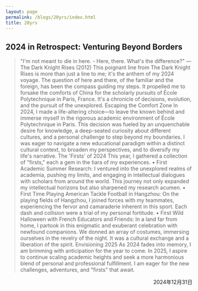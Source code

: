 ```yaml
---
layout: page
permalink: /blogs/20yrs/index.html
title: 20yrs
---
```


## 2024 in Retrospect: Venturing Beyond Borders
> "I'm not meant to die in here. - Here, there. What's the difference?" — The Dark Knight Rises (2012)
This poignant line from The Dark Knight Rises is more than just a line to me; it's the anthem of my 2024 voyage. The question of here and there, of the familiar and the foreign, has been the compass guiding my steps. It propelled me to forsake the comforts of China for the scholarly pursuits of École Polytechnique in Paris, France. It's a chronicle of decisions, evolution, and the pursuit of the unexplored.
Escaping the Comfort Zone
In 2024, I made a life-altering choice—to leave the known behind and immerse myself in the rigorous academic environment of École Polytechnique in Paris. This decision was fueled by an unquenchable desire for knowledge, a deep-seated curiosity about different cultures, and a personal challenge to step beyond my boundaries. I was eager to navigate a new educational paradigm within a distinct cultural context, to broaden my perspectives, and to diversify my life's narrative.
The 'Firsts' of 2024
This year, I gathered a collection of "firsts," each a gem in the tiara of my experiences.
•	First Academic Summer Research: I ventured into the unexplored realms of academia, pushing my limits, and engaging in intellectual dialogues with scholars from around the world. This journey not only expanded my intellectual horizons but also sharpened my research acumen.
•	First Time Playing American Tackle Football in Hangzhou: On the playing fields of Hangzhou, I joined forces with my teammates, experiencing the fervor and camaraderie inherent in this sport. Each dash and collision were a trial of my personal fortitude.
•	First Wild Halloween with French Educators and Friends: In a land far from home, I partook in this enigmatic and exuberant celebration with newfound companions. We donned an array of costumes, immersing ourselves in the revelry of the night. It was a cultural exchange and a liberation of the spirit.
Envisioning 2025
As 2024 fades into memory, I am brimming with anticipation for the year to come. In 2025, I aspire to continue scaling academic heights and seek a more harmonious blend of personal and professional fulfillment. I am eager for the new challenges, adventures, and "firsts" that await.


<p align="right">2024年12月31日</p>
